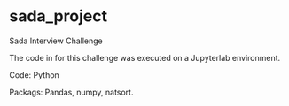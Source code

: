 # sada_project
Sada Interview Challenge

The code in for this challenge was executed on a Jupyterlab environment. 

Code: Python

Packags: Pandas, numpy, natsort.
